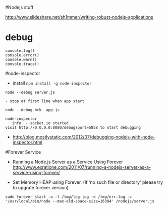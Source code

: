 #Nodejs stuff



<http://www.slideshare.net/sh1mmer/writing-robust-nodejs-applications>

# debug

```
console.log()
console.error()
console.warn()
console.trace()

```

#node-inspector

* install 
 ` npm install -g node-inspector `
 
```
node --debug server.js 

- stop at first line when app start

node --debug-brk  app.js

node-inspector
   info  - socket.io started
visit http://0.0.0.0:8080/debug?port=5858 to start debugging
```

* <http://blog.mostlystatic.com/2012/07/debugging-nodejs-with-node-inspector.html>




#Forever Service


* Running a Node.js Server as a Service Using Forever <http://www.exratione.com/2011/07/running-a-nodejs-server-as-a-service-using-forever/>

* Set Memory HEAP using Forever. (If 'no such file or directory' please try to upgrate forever version)


```
sudo forever start -a -l /tmp/log.log -e /tmp/err.log -c '/usr/local/bin/node --max-old-space-size=16384' /nodejs/server.js

```





